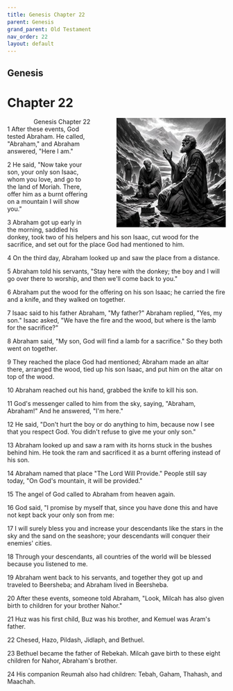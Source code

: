 ```yaml
---
title: Genesis Chapter 22
parent: Genesis
grand_parent: Old Testament
nav_order: 22
layout: default
---
```


## Genesis

# Chapter 22

<div style="clear: both; text-align: right;">
    <div style="max-width: 50%; height: auto; float: right; margin: 0 0 10px 10px; padding-left: 10%;">
        <img src="/assets/Image/Genesis/500/22.jpg" alt="Genesis Chapter 22" class="chapter-image">
    </div>
    <figcaption style="font-size: 14px; text-align: right;">Genesis Chapter 22</figcaption>
</div>
1 After these events, God tested Abraham. He called, "Abraham," and Abraham answered, "Here I am."

2 He said, "Now take your son, your only son Isaac, whom you love, and go to the land of Moriah. There, offer him as a burnt offering on a mountain I will show you."

3 Abraham got up early in the morning, saddled his donkey, took two of his helpers and his son Isaac, cut wood for the sacrifice, and set out for the place God had mentioned to him.

4 On the third day, Abraham looked up and saw the place from a distance.

5 Abraham told his servants, "Stay here with the donkey; the boy and I will go over there to worship, and then we'll come back to you."

6 Abraham put the wood for the offering on his son Isaac; he carried the fire and a knife, and they walked on together.

7 Isaac said to his father Abraham, "My father?" Abraham replied, "Yes, my son." Isaac asked, "We have the fire and the wood, but where is the lamb for the sacrifice?"

8 Abraham said, "My son, God will find a lamb for a sacrifice." So they both went on together.

9 They reached the place God had mentioned; Abraham made an altar there, arranged the wood, tied up his son Isaac, and put him on the altar on top of the wood.

10 Abraham reached out his hand, grabbed the knife to kill his son.

11 God's messenger called to him from the sky, saying, "Abraham, Abraham!" And he answered, "I'm here."

12 He said, "Don't hurt the boy or do anything to him, because now I see that you respect God. You didn't refuse to give me your only son."

13 Abraham looked up and saw a ram with its horns stuck in the bushes behind him. He took the ram and sacrificed it as a burnt offering instead of his son.

14 Abraham named that place "The Lord Will Provide." People still say today, "On God's mountain, it will be provided."

15 The angel of God called to Abraham from heaven again.

16 God said, "I promise by myself that, since you have done this and have not kept back your only son from me:

17 I will surely bless you and increase your descendants like the stars in the sky and the sand on the seashore; your descendants will conquer their enemies' cities.

18 Through your descendants, all countries of the world will be blessed because you listened to me.

19 Abraham went back to his servants, and together they got up and traveled to Beersheba; and Abraham lived in Beersheba.

20 After these events, someone told Abraham, "Look, Milcah has also given birth to children for your brother Nahor."

21 Huz was his first child, Buz was his brother, and Kemuel was Aram's father.

22 Chesed, Hazo, Pildash, Jidlaph, and Bethuel.

23 Bethuel became the father of Rebekah. Milcah gave birth to these eight children for Nahor, Abraham's brother.

24 His companion Reumah also had children: Tebah, Gaham, Thahash, and Maachah.


